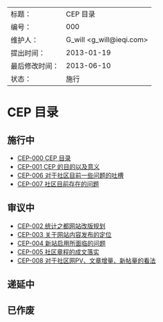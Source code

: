 <table>
    <tr>
        <td>标题：</td>
        <td>CEP 目录</td>
    </tr>
    <tr>
        <td>编号：</td>
        <td>000</td>
    </tr>
    <tr>
        <td>维护人：</td>
        <td>G_will &lt;g_will@ieqi.com&gt;</td>
    </tr>
    <tr>
        <td>提出时间：</td>
        <td> 2013-01-19 </td>
    </tr>
    <tr>
        <td>最后修改时间：</td>
        <td> 2013-06-10 </td>
    </tr>
    <tr>
        <td>状态：</td>
        <td>施行</td>
    </tr> 
</table>

# CEP 目录

## 施行中

* [CEP-000 CEP 目录](https://github.com/cosname/admin/blob/master/CEP/cep-000.md)
* [CEP-001 CEP 的目的以及意义](https://github.com/cosname/admin/blob/master/CEP/cep-001.md)
* [CEP-006 对于社区目前一些问题的吐槽](https://github.com/cosname/admin/blob/master/CEP/cep-006.md)
* [CEP-007 社区目前存在的问题](https://github.com/cosname/admin/blob/master/CEP/cep-007.md)

## 审议中

* [CEP-002 统计之都网站改版规划](https://github.com/cosname/admin/blob/master/CEP/cep-002.md)
* [CEP-003 关于网站内容发布的定位](https://github.com/cosname/admin/blob/master/CEP/cep-003.md)
* [CEP-004 新站启用所面临的问题](https://github.com/cosname/admin/blob/master/CEP/cep-004.md)
* [CEP-005 社区章程的成文落实](https://github.com/cosname/admin/blob/master/CEP/cep-005.md)
* [CEP-008 对于社区网PV、文章增量、新帖量的看法](https://github.com/cosname/admin/blob/master/CEP/cep-008.md)

## 递延中

## 已作废

